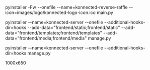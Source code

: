 pyinstaller -Fw --onefile --name=konnected-reverse-raffle --icon=images/logo/konnected-logo-icon.ico main.py

pyinstaller --name=konnected-server --onefile --additional-hooks-dir=hooks --add-data="frontend/static;frontend/static" --add-data="frontend/templates;frontend/templates" --add-data="frontend/media;frontend/media" manage.py

pyinstaller --name=konnected-server --onefile --additional-hooks-dir=hooks manage.py


1000x650
